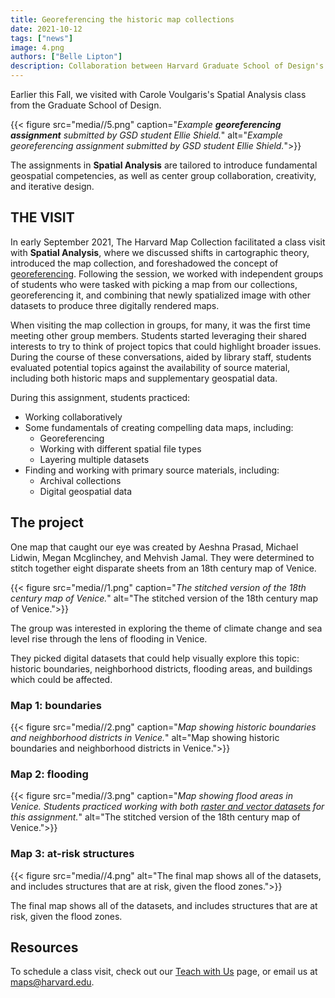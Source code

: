 ```yaml
---
title: Georeferencing the historic map collections
date: 2021-10-12
tags: ["news"]
image: 4.png
authors: ["Belle Lipton"]
description: Collaboration between Harvard Graduate School of Design's Spatial Analysis GIS project and the Harvard Map Collection.
---
```


Earlier this Fall, we visited with Carole Voulgaris's Spatial Analysis class from the Graduate School of Design. 


{{< figure src="media//5.png" caption="_Example **georeferencing assignment** submitted by GSD student Ellie Shield._" alt="_Example georeferencing assignment submitted by GSD student Ellie Shield._">}}

The assignments in **Spatial Analysis** are tailored to introduce fundamental geospatial competencies, as well as center group collaboration, creativity, and iterative design. 

## THE VISIT

In early September 2021, The Harvard Map Collection facilitated a class visit with **Spatial Analysis**, where we discussed shifts in cartographic theory, introduced the map collection, and foreshadowed the concept of [georeferencing](https://en.wikipedia.org/wiki/Georeferencing). Following the session, we worked with independent groups of students who were tasked with picking a map from our collections, georeferencing it, and combining that newly spatialized image with other datasets to produce three digitally rendered maps.


When visiting the map collection in groups, for many, it was the first time meeting other group members. Students started leveraging their shared interests to try to think of project topics that could highlight broader issues. During the course of these conversations, aided by library staff, students evaluated potential topics against the availability of source material, including both historic maps and supplementary geospatial data.

During this assignment, students practiced:
* Working collaboratively
* Some fundamentals of creating compelling data maps, including:
    * Georeferencing
    * Working with different spatial file types
    * Layering multiple datasets
* Finding and working with primary source materials, including:
    * Archival collections
    * Digital geospatial data


## The project

One map that caught our eye was created by Aeshna Prasad, Michael Lidwin, Megan Mcglinchey, and Mehvish Jamal. They were determined to stitch together eight disparate sheets from an 18th century map of Venice. 

{{< figure src="media//1.png" caption="_The stitched version of the 18th century map of Venice._" alt="The stitched version of the 18th century map of Venice.">}}

The group was interested in exploring the theme of climate change and sea level rise through the lens of flooding in Venice. 

They picked digital datasets that could help visually explore this topic: historic boundaries, neighborhood districts, flooding areas, and buildings which could be affected.

### Map 1: boundaries

{{< figure src="media//2.png" caption="_Map showing historic boundaries and neighborhood districts in Venice._" alt="Map showing historic boundaries and neighborhood districts in Venice.">}}

### Map 2: flooding

{{< figure src="media//3.png" caption="_Map showing flood areas in Venice. Students practiced working with both [raster and vector datasets](https://www.gislounge.com/geodatabases-explored-vector-and-raster-data/) for this assignment._" alt="The stitched version of the 18th century map of Venice.">}}

### Map 3: at-risk structures

{{< figure src="media//4.png" alt="The final map shows all of the datasets, and includes structures that are at risk, given the flood zones.">}}
<figcaption>The final map shows all of the datasets, and includes structures that are at risk, given the flood zones.</figcaption>

## Resources

To schedule a class visit, check out our [Teach with Us](https://library.harvard.edu/libraries/harvard-map-collection#teach) page, or email us at maps@harvard.edu.







